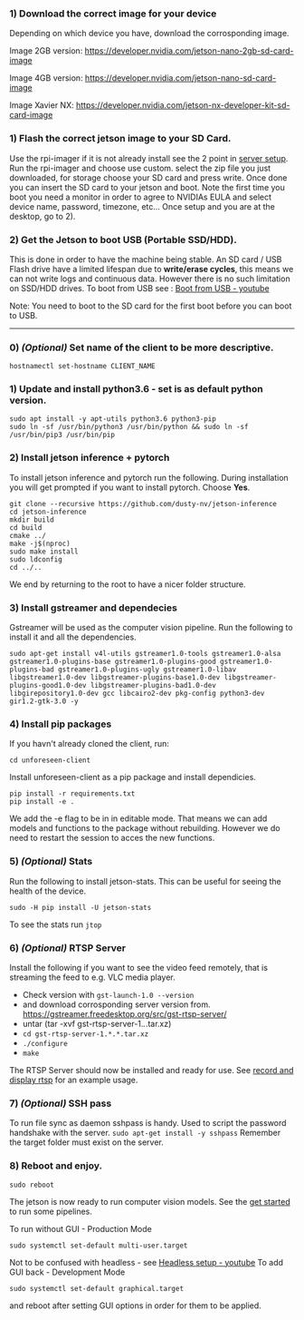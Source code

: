 ### 1)  Download the correct image for your device
Depending on which device you have, download the corrosponding image.

Image 2GB version: https://developer.nvidia.com/jetson-nano-2gb-sd-card-image

Image 4GB version: https://developer.nvidia.com/jetson-nano-sd-card-image

Image Xavier NX: https://developer.nvidia.com/jetson-nx-developer-kit-sd-card-image

### 1) Flash the correct jetson image to your SD Card.
Use the rpi-imager if it is not already install see the 2 point in [server setup](https://github.com/petoor/unforeseen-server/blob/main/SETUP_SERVER.md).
Run the rpi-imager and choose use custom.
select the zip file you just downloaded, for storage choose your SD card and press write.
Once done you can insert the SD card to your jetson and boot. Note the first time you boot you need a monitor in order to agree to NVIDIAs EULA and select device name, password, timezone, etc...
Once setup and you are at the desktop, go to 2).

### 2)  Get the Jetson to boot USB (Portable SSD/HDD).
This is done in order to have the machine being stable. An SD card / USB Flash drive have a limited lifespan due to **write/erase cycles**, this means we can not write logs and continuous data. However there is no such limitation on SSD/HDD drives. 
To boot from USB see : [Boot from USB - youtube](https://www.youtube.com/watch?v=53rRMr1IpWs)

Note: You need to boot to the SD card for the first boot before you can boot to USB.

---


### 0) *(Optional)* Set name of the client to be more descriptive. 
`hostnamectl set-hostname CLIENT_NAME`

### 1) Update and install python3.6 - set is as default python version.
```sudo apt-get update -y && sudo apt-get upgrade -y
sudo apt install -y apt-utils python3.6 python3-pip
sudo ln -sf /usr/bin/python3 /usr/bin/python && sudo ln -sf /usr/bin/pip3 /usr/bin/pip
```

### 2) Install jetson inference + pytorch
To install jetson inference and pytorch run the following.
During installation you will get prompted if you want to install pytorch. Choose **Yes**.
```sudo apt-get install git cmake libpython3-dev python3-numpy
git clone --recursive https://github.com/dusty-nv/jetson-inference
cd jetson-inference
mkdir build
cd build
cmake ../
make -j$(nproc)
sudo make install
sudo ldconfig
cd ../..
```

We end by returning to the root to have a nicer folder structure.

### 3) Install gstreamer and dependecies
Gstreamer will be used as the computer vision pipeline. Run the following to install it and all the dependencies.

`sudo apt-get install v4l-utils gstreamer1.0-tools gstreamer1.0-alsa gstreamer1.0-plugins-base gstreamer1.0-plugins-good gstreamer1.0-plugins-bad gstreamer1.0-plugins-ugly gstreamer1.0-libav libgstreamer1.0-dev libgstreamer-plugins-base1.0-dev libgstreamer-plugins-good1.0-dev libgstreamer-plugins-bad1.0-dev libgirepository1.0-dev gcc libcairo2-dev pkg-config python3-dev gir1.2-gtk-3.0 -y`

### 4) Install pip packages
If you havn't already cloned the client, run:

```git clone https://github.com/petoor/unforeseen-client/
cd unforeseen-client
```

Install unforeseen-client as a pip package and install dependicies.
```
pip install -r requirements.txt
pip install -e .
```
We add the -e flag to be in in editable mode.
That means we can add models and functions to the package without rebuilding.
However we do need to restart the session to acces the new functions.

### 5) *(Optional)* Stats
Run the following to install jetson-stats. This can be useful for seeing the health of the device.

`sudo -H pip install -U jetson-stats`

To see the stats run `jtop`

### 6) *(Optional)* RTSP Server
Install the following if you want to see the video feed remotely, that is streaming the feed to e.g. VLC media player.

- Check version with `gst-launch-1.0 --version`
-  and download corrosponding server version from.
https://gstreamer.freedesktop.org/src/gst-rtsp-server/
- untar (tar -xvf gst-rtsp-server-1.*.*.tar.xz) 
- `cd gst-rtsp-server-1.*.*.tar.xz`
- `./configure`
- `make`

The RTSP Server should now be installed and ready for use. See [record and display rtsp](https://github.com/petoor/unforeseen-client/blob/main/unforeseen/analysis/pipelines/record-and-display-rtsp-raw.txt) for an example usage.

### 7) *(Optional)* SSH pass
To run file sync as daemon sshpass is handy. Used to script the password handshake with the server.
`sudo apt-get install -y sshpass`
Remember the target folder must exist on the server.

### 8) Reboot and enjoy.

`sudo reboot`

The jetson is now ready to run computer vision models. See the [get started](https://github.com/petoor/unforeseen-client/blob/main/README.md) to run some pipelines.

To run without GUI - Production Mode

`sudo systemctl set-default multi-user.target`

Not to be confused with headless - see [Headless setup - youtube](https://www.youtube.com/watch?v=Ch1NKfER0oM)
To add GUI back  - Development Mode

`sudo systemctl set-default graphical.target`

and reboot after setting GUI options in order for them to be applied.
